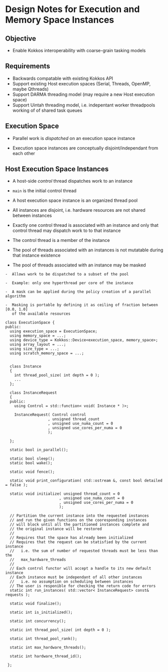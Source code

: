 # Design Notes for Execution and Memory Space Instances

## Objective

 * Enable Kokkos interoperability with coarse-grain tasking models
 
## Requirements

 * Backwards compatable with existing Kokkos API
 * Support existing Host execution spaces (Serial, Threads, OpenMP, maybe Qthreads)
 * Support DARMA threading model (may require a new Host execution space)
 * Support Uintah threading model, i.e. indepentant worker threadpools working of of shared task queues
 
  
## Execution Space

  * Parallel work is *dispatched* on an execution space instance
  
  * Execution space instances are conceptually disjoint/independant from each other 
  

## Host Execution Space Instances

  *  A host-side *control* thread dispatches work to an instance

  * `main` is the initial control thread

  *  A host execution space instance is an organized thread pool

  *  All instances are disjoint, i.e. hardware resources are not shared between instances

  *  Exactly one control thread is associated with
     an instance and only that control thread may
     dispatch work to to that instance

  *  The control thread is a member of the instance

  *  The pool of threads associated with an instances is not mutatable during that instance existence

  *  The pool of threads associated with an instance may be masked

    -  Allows work to be dispatched to a subset of the pool

    -  Example: only one hyperthread per core of the instance

    -  A mask can be applied during the policy creation of a parallel algorithm
 
    -  Masking is portable by defining it as ceiling of fraction between [0.0, 1.0] 
       of the available resources

```
class ExecutionSpace {
public:
  using execution_space = ExecutionSpace;
  using memory_space = ...;
  using device_type = Kokkos::Device<execution_space, memory_space>;
  using array_layout = ...;
  using size_type = ...;
  using scratch_memory_space = ...;
  
  
  class Instance
  {
    int thread_pool_size( int depth = 0 );
    ...
  };
  
  class InstanceRequest
  {
  public:
    using Control = std::function< void( Instance * )>;
    
    InstanceRequest( Control control
                   , unsigned thread_count
                   , unsigned use_numa_count = 0
                   , unsigned use_cores_per_numa = 0
                   );    
  
  };
  
  static bool in_parallel();
  
  static bool sleep();
  static bool wake();
  
  static void fence();
  
  static void print_configuration( std::ostream &, const bool detailed = false );
  
  static void initialize( unsigned thread_count = 0
                        , unsigned use_numa_count = 0
                        , unsigned use_cores_per_numa = 0
                        );
  
  // Partition the current instance into the requested instances
  // and run the given functions on the cooresponding instances
  // will block until all the partitioned instances complete and 
  // the original instance will be restored 
  //
  // Requires that the space has already been initialized
  // Requires that the request can be statisfied by the current instance
  //   i.e. the sum of number of requested threads must be less than the 
  //   max_hardware_threads
  //
  // Each control functor will accept a handle to its new default instance
  // Each instance must be independant of all other instances 
  //   i.e. no assumption on scheduling between instances
  // The user is responible for checking the return code for errors
  static int run_instances( std::vector< InstanceRequest> const& requests );
  
  static void finalize();

  static int is_initialized();
  
  static int concurrency();
  
  static int thread_pool_size( int depth = 0 );
  
  static int thread_pool_rank();
  
  static int max_hardware_threads();
  
  static int hardware_thread_id();
                        
 };

```
 



